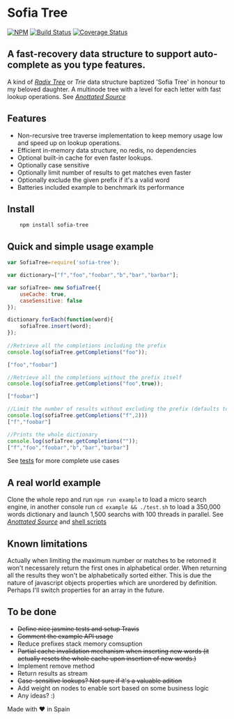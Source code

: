 # Sofia Tree
[![NPM](https://nodei.co/npm/sofia-tree.png?downloads=true)](https://nodei.co/npm/sofia-tree/)
[![Build Status](https://travis-ci.org/jaimeagudo/sofiatree.svg?branch=master)](https://travis-ci.org/jaimeagudo/sofiatree)
[![Coverage Status](https://coveralls.io/repos/jaimeagudo/sofiatree/badge.png)](https://coveralls.io/r/jaimeagudo/sofiatree)

A fast-recovery data structure to support auto-complete as you type features.
-----------------------------------------------------------------------------


A kind of [*Radix Tree*](http://en.wikipedia.org/wiki/Radix_tree) or *Trie* data structure baptized 'Sofia Tree' in honour to my beloved daughter. A multinode tree with a level for each letter with fast lookup operations. See [*Anottated Source*](
http://htmlpreview.github.io/?https://github.com/jaimeagudo/sofiatree/blob/master/docs/sofia-tree.html)

## Features
* Non-recursive tree traverse implementation to keep memory usage low and speed up on lookup operations.
* Efficient in-memory data structure, no redis, no dependencies
* Optional built-in cache for even faster lookups.
* Optionally case sensitive
* Optionally limit number of results to get matches even faster
* Optionally exclude the given prefix if it's a valid word
* Batteries included example to benchmark its performance

## Install

		npm install sofia-tree


## Quick and simple usage example

```javascript
var SofiaTree=require('sofia-tree');

var dictionary=["f","foo","foobar","b","bar","barbar"];

var sofiaTree= new SofiaTree({
	useCache: true,
	caseSensitive: false
});

dictionary.forEach(function(word){
	sofiaTree.insert(word);
});
	
//Retrieve all the completions including the prefix
console.log(sofiaTree.getCompletions("foo"));

["foo","foobar"]

//Retrieve all the completions without the prefix itself
console.log(sofiaTree.getCompletions("foo",true));

["foobar"]

//Limit the number of results without excluding the prefix (defaults to false)
console.log(sofiaTree.getCompletions("f",2)))
["f","foobar"]

//Prints the whole dictionary	
console.log(sofiaTree.getCompletions(""));	
["f","foo","foobar","b","bar","barbar"]
```

See [tests](https://github.com/jaimeagudo/sofiatree/blob/master/test/test.js) for more complete use cases

## A real world example

Clone the whole repo and run `npm run example` to load a micro search engine, in another console run `cd example && ./test.sh` to load a 350,000 words dictionary and launch 1,500 searchs with 100 threads in parallel. See [*Anottated Source*](
http://htmlpreview.github.io/?https://github.com/jaimeagudo/sofiatree/blob/master/docs/server.html) and [shell scripts](https://github.com/jaimeagudo/sofiatree/tree/master/example)

## Known limitations

Actually when limiting the maximum number or matches to be retorned it won't necessarely return the first ones in alphabetical order. When returning all the results they won't be alphabetically sorted either. This is due the nature of javascript objects properties which are unordered by definition. Perhaps I'll switch properties for an array in the future.

## To be done


* ~~Define nice jasmine tests and setup Travis~~
* ~~Comment the example API usage~~
* Reduce prefixes stack memory comsuption 
* ~~Partial cache invalidation mechanism when inserting new words (it actually resets the whole cache upon insertion of new words.)~~
* Implement remove method
* Return results as stream
* ~~Case-sensitive lookups? Not sure if it's a valuable adition~~
* Add weight on nodes to enable sort based on some business logic 
* Any ideas? :)




Made with ❤ in Spain

